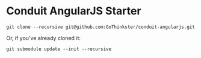 # Conduit AngularJS Starter

`git clone --recursive git@github.com:GoThinkster/conduit-angularjs.git`

Or, if you've already cloned it:

`git submodule update --init --recursive`
